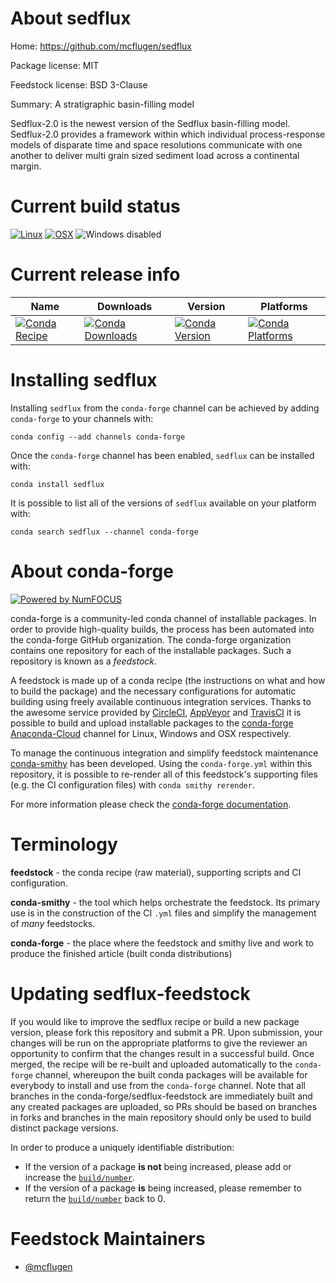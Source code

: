 <!--
# -*- mode: jinja -*-
-->

About sedflux
=============

Home: https://github.com/mcflugen/sedflux

Package license: MIT

Feedstock license: BSD 3-Clause

Summary: A stratigraphic basin-filling model

Sedflux-2.0 is the newest version of the Sedflux basin-filling
model. Sedflux-2.0 provides a framework within which individual
process-response models of disparate time and space resolutions
communicate with one another to deliver multi grain sized
sediment load across a continental margin.


Current build status
====================

[![Linux](https://img.shields.io/circleci/project/github/conda-forge/sedflux-feedstock/master.svg?label=Linux)](https://circleci.com/gh/conda-forge/sedflux-feedstock)
[![OSX](https://img.shields.io/travis/conda-forge/sedflux-feedstock/master.svg?label=macOS)](https://travis-ci.org/conda-forge/sedflux-feedstock)
![Windows disabled](https://img.shields.io/badge/Windows-disabled-lightgrey.svg)

Current release info
====================

| Name | Downloads | Version | Platforms |
| --- | --- | --- | --- |
| [![Conda Recipe](https://img.shields.io/badge/recipe-sedflux-green.svg)](https://anaconda.org/conda-forge/sedflux) | [![Conda Downloads](https://img.shields.io/conda/dn/conda-forge/sedflux.svg)](https://anaconda.org/conda-forge/sedflux) | [![Conda Version](https://img.shields.io/conda/vn/conda-forge/sedflux.svg)](https://anaconda.org/conda-forge/sedflux) | [![Conda Platforms](https://img.shields.io/conda/pn/conda-forge/sedflux.svg)](https://anaconda.org/conda-forge/sedflux) |

Installing sedflux
==================

Installing `sedflux` from the `conda-forge` channel can be achieved by adding `conda-forge` to your channels with:

```
conda config --add channels conda-forge
```

Once the `conda-forge` channel has been enabled, `sedflux` can be installed with:

```
conda install sedflux
```

It is possible to list all of the versions of `sedflux` available on your platform with:

```
conda search sedflux --channel conda-forge
```


About conda-forge
=================

[![Powered by NumFOCUS](https://img.shields.io/badge/powered%20by-NumFOCUS-orange.svg?style=flat&colorA=E1523D&colorB=007D8A)](http://numfocus.org)

conda-forge is a community-led conda channel of installable packages.
In order to provide high-quality builds, the process has been automated into the
conda-forge GitHub organization. The conda-forge organization contains one repository
for each of the installable packages. Such a repository is known as a *feedstock*.

A feedstock is made up of a conda recipe (the instructions on what and how to build
the package) and the necessary configurations for automatic building using freely
available continuous integration services. Thanks to the awesome service provided by
[CircleCI](https://circleci.com/), [AppVeyor](https://www.appveyor.com/)
and [TravisCI](https://travis-ci.org/) it is possible to build and upload installable
packages to the [conda-forge](https://anaconda.org/conda-forge)
[Anaconda-Cloud](https://anaconda.org/) channel for Linux, Windows and OSX respectively.

To manage the continuous integration and simplify feedstock maintenance
[conda-smithy](https://github.com/conda-forge/conda-smithy) has been developed.
Using the ``conda-forge.yml`` within this repository, it is possible to re-render all of
this feedstock's supporting files (e.g. the CI configuration files) with ``conda smithy rerender``.

For more information please check the [conda-forge documentation](https://conda-forge.org/docs/).

Terminology
===========

**feedstock** - the conda recipe (raw material), supporting scripts and CI configuration.

**conda-smithy** - the tool which helps orchestrate the feedstock.
                   Its primary use is in the construction of the CI ``.yml`` files
                   and simplify the management of *many* feedstocks.

**conda-forge** - the place where the feedstock and smithy live and work to
                  produce the finished article (built conda distributions)


Updating sedflux-feedstock
==========================

If you would like to improve the sedflux recipe or build a new
package version, please fork this repository and submit a PR. Upon submission,
your changes will be run on the appropriate platforms to give the reviewer an
opportunity to confirm that the changes result in a successful build. Once
merged, the recipe will be re-built and uploaded automatically to the
`conda-forge` channel, whereupon the built conda packages will be available for
everybody to install and use from the `conda-forge` channel.
Note that all branches in the conda-forge/sedflux-feedstock are
immediately built and any created packages are uploaded, so PRs should be based
on branches in forks and branches in the main repository should only be used to
build distinct package versions.

In order to produce a uniquely identifiable distribution:
 * If the version of a package **is not** being increased, please add or increase
   the [``build/number``](https://conda.io/docs/user-guide/tasks/build-packages/define-metadata.html#build-number-and-string).
 * If the version of a package **is** being increased, please remember to return
   the [``build/number``](https://conda.io/docs/user-guide/tasks/build-packages/define-metadata.html#build-number-and-string)
   back to 0.

Feedstock Maintainers
=====================

* [@mcflugen](https://github.com/mcflugen/)

